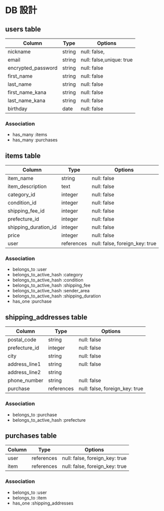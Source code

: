 # DB 設計

## users table

| Column             | Type                | Options                   |
|--------------------|---------------------|---------------------------|
| nickname           | string              | null: false,              |
| email              | string              | null: false,unique: true  |
| encrypted_password | string              | null: false               |
| first_name         | string              | null: false               |
| last_name          | string              | null: false               |
| first_name_kana    | string              | null: false               |
| last_name_kana     | string              | null: false               |
| birthday           | date                | null: false               |


### Association

* has_many :items
* has_many :purchases


## items table

| Column                              | Type       | Options                        |
|-------------------------------------|------------|--------------------------------|
| item_name                           | string     | null: false                    |
| item_description                    | text       | null: false                    |
| category_id                         | integer    | null: false                    |
| condition_id                        | integer    | null: false                    |
| shipping_fee_id                     | integer    | null: false                    |
| prefecture_id                       | integer    | null: false                    |
| shipping_duration_id                | integer    | null: false                    |
| price                               | integer    | null: false                    |
| user                                | references | null: false, foreign_key: true |

### Association

- belongs_to :user
- belongs_to_active_hash :category
- belongs_to_active_hash :condition
- belongs_to_active_hash :shipping_fee
- belongs_to_active_hash :sender_area
- belongs_to_active_hash :shipping_duration
- has_one :purchase



## shipping_addresses table

| Column                              | Type       | Options                        |
|-------------------------------------|------------|--------------------------------|
| postal_code                         | string     | null: false                    |
| prefecture_id                       | integer    | null: false                    |
| city                                | string     | null: false                    |
| address_line1                       | string     | null: false                    |
| address_line2                       | string     |                                |
| phone_number                        | string     | null: false                    |
| purchase                            | references | null: false, foreign_key: true |

### Association

- belongs_to :purchase
- belongs_to_active_hash :prefecture



## purchases table

| Column                              | Type       | Options                        |
|-------------------------------------|------------|--------------------------------|
| user                                | references | null: false, foreign_key: true |
| item                                | references | null: false, foreign_key: true |

### Association

- belongs_to :user
- belongs_to :item
- has_one    :shipping_addresses


